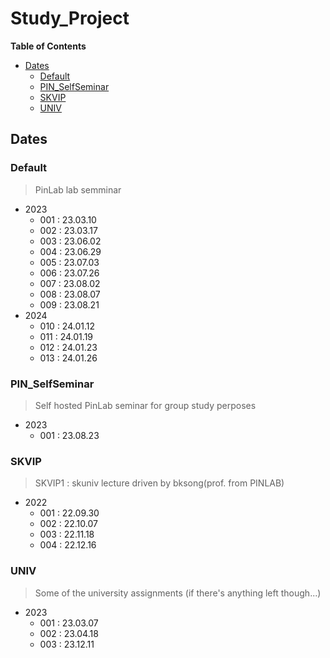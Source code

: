 # Study_Project <!-- omit in toc -->

**Table of Contents**
- [Dates](#dates)
  - [Default](#default)
  - [PIN\_SelfSeminar](#pin_selfseminar)
  - [SKVIP](#skvip)
  - [UNIV](#univ)

## Dates
### Default
> PinLab lab semminar
* 2023
  * 001 : 23.03.10
  * 002 : 23.03.17
  * 003 : 23.06.02
  * 004 : 23.06.29
  * 005 : 23.07.03
  * 006 : 23.07.26
  * 007 : 23.08.02
  * 008 : 23.08.07
  * 009 : 23.08.21
* 2024
  * 010 : 24.01.12
  * 011 : 24.01.19
  * 012 : 24.01.23
  * 013 : 24.01.26

### PIN_SelfSeminar
> Self hosted PinLab seminar for group study perposes
* 2023
  * 001 : 23.08.23

### SKVIP
> SKVIP1 : skuniv lecture driven by bksong(prof. from PINLAB)
* 2022
  * 001 : 22.09.30
  * 002 : 22.10.07
  * 003 : 22.11.18
  * 004 : 22.12.16

### UNIV
> Some of the university assignments (if there's anything left though...)
* 2023
  * 001 : 23.03.07
  * 002 : 23.04.18
  * 003 : 23.12.11